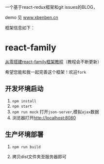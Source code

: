 
一个基于react-redux框架和git issues的BLOG，

demo 见 www.xbenben.cn


框架信息如下：




# react-family

[从零搭建react-family框架教程](https://github.com/brickspert/blog/issues/1)（教程会不断更新）

希望您能和我一起完善这个框架！欢迎`fork`

## 开发坏境启动

1. `npm install`
2. `npm start`
4. `npm run mock` 打开`json-server`,模拟`ajax`数据
3. 浏览器打开[http://localhost:8080](http://localhost:8080)

## 生产坏境部署

1. `npm run build`

2. 拷贝dist文件夹至服务器即可
